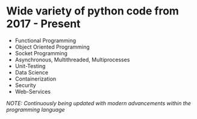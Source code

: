 # Wide variety of python code from 2017 - Present
- Functional Programming
- Object Oriented Programming
- Socket Programming
- Asynchronous, Multithreaded, Multiprocesses
- Unit-Testing
- Data Science
- Containerization
- Security
- Web-Services

*NOTE: Continuously being updated with modern advancements within the programming language*
